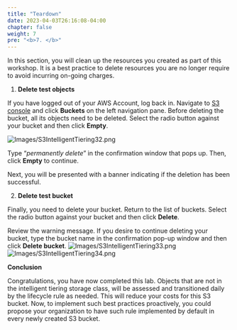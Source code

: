 ```yaml
---
title: "Teardown"
date: 2023-04-03T26:16:08-04:00
chapter: false
weight: 7
pre: "<b>7. </b>"
---
```


In this section, you will clean up the resources you created as part of this workshop. It is a best practice to delete resources you are no longer require to avoid incurring on-going charges.

1. **Delete test objects**

If you have logged out of your AWS Account, log back in. Navigate to [S3 console](https://s3.console.aws.amazon.com/s3/home) and click **Buckets** on the left navigation pane. Before deleting the bucket, all its objects need to be deleted. Select the radio button against your bucket and then click **Empty**.

![Images/S3IntelligentTiering32.png](/Cost/100_S3_Intelligent_Tiering/Images/S3-IntelligentTiering-32.png)

Type “*permanently delete*” in the confirmation window that pops up. Then, click **Empty** to continue.

Next, you will be presented with a banner indicating if the deletion has been successful.

2. **Delete test bucket**

Finally, you need to delete your bucket. Return to the list of buckets. Select the radio button against your bucket and then click **Delete**.

Review the warning message. If you desire to continue deleting your bucket, type the bucket name in the confirmation pop-up window and then click **Delete bucket**.
![Images/S3IntelligentTiering33.png](/Cost/100_S3_Intelligent_Tiering/Images/S3-IntelligentTiering-33.png)
![Images/S3IntelligentTiering34.png](/Cost/100_S3_Intelligent_Tiering/Images/S3-IntelligentTiering-34.png)



**Conclusion**

Congratulations, you have now completed this lab. Objects that are not in the intelligent tiering storage class, will be assessed and transitioned daily by the lifecycle rule as needed. This will reduce your costs for this S3 bucket. Now, to implement such best practices proactively, you could propose your organization to have such rule implemented by default in every newly created S3 bucket.

